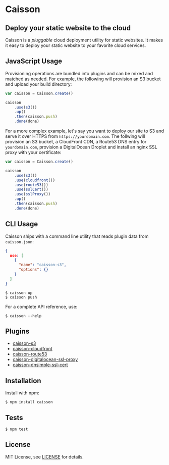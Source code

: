 # Caisson

## Deploy your static website to the cloud

Caisson is a *pluggable* cloud deployment utility for static websites. It makes it easy to deploy your static website to your favorite cloud services.

## JavaScript Usage

Provisioning operations are bundled into plugins and can be mixed and matched as needed. For example, the following will provision an S3 bucket and upload your build directory:

```js
var caisson = Caisson.create()

caisson
    .use(s3())
    .up()
    .then(caisson.push)
    .done(done)
```

For a more complex example, let's say you want to deploy our site to S3 and serve it over HTTPS from `https://yourdomain.com`. The follwing will provision an S3 bucket, a CloudFront CDN, a Route53 DNS entry for `yourdomain.com`, provision a DigitalOcean Droplet and install an nginx SSL proxy with your certificate:

```js
var caisson = Caisson.create()

caisson
    .use(s3())
    .use(cloudfront())
    .use(route53())
    .use(sslCert())
    .use(sslProxy())
    .up()
    .then(caisson.push)
    .done(done)
```

## CLI Usage

Caisson ships with a command line utility that reads plugin data from `caisson.json`:

```json
{
  use: [
    {
      "name": "caisson-s3",
      "options": {}
    }
  ]
}
```

```
$ caisson up
$ caisson push
```

For a complete API reference, use:

```
$ caisson --help
```

## Plugins

- [caisson-s3][s3]
- [caisson-cloudfront][#]
- [caisson-route53][#]
- [caisson-digitalocean-ssl-proxy][#]
- [caisson-dnsimple-ssl-cert][#]

## Installation

Install with npm:

```
$ npm install caisson
```

## Tests

```
$ npm test
```

## License

MIT License, see [LICENSE][license] for details.

[#]: #
[license]: https://github.com/christophercliff/caisson/blob/master/LICENSE.md
[s3]: https://github.com/christophercliff/caisson-s3
